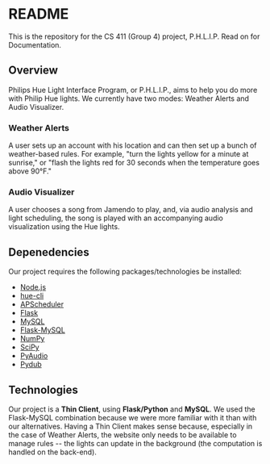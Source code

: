 # README 
This is the repository for the CS 411 (Group 4) project, P.H.L.I.P. Read on for Documentation.

## Overview
Philips Hue Light Interface Program, or P.H.L.I.P., aims to help you do more with Philip Hue lights. We currently have two modes: Weather Alerts and Audio Visualizer.

### Weather Alerts
A user sets up an account with his location and can then set up a bunch of weather-based rules. For example, "turn the lights yellow for a minute at sunrise," or "flash the lights red for 30 seconds when the temperature goes above 90°F."

### Audio Visualizer
A user chooses a song from Jamendo to play, and, via audio analysis and light scheduling, the song is played with an accompanying audio visualization using the Hue lights.  
 

## Depenedencies
Our project requires the following packages/technologies be installed:
* [Node.js](https://nodejs.org/en/)
* [hue-cli](https://github.com/bahamas10/hue-cli)
* [APScheduler](https://apscheduler.readthedocs.io/)
* [Flask](http://flask.pocoo.org)
* [MySQL](http://www.mysql.com)
* [Flask-MySQL](https://flask-mysql.readthedocs.io/en/latest/)
* [NumPy](http://www.numpy.org)
* [SciPy](https://www.scipy.org)
* [PyAudio](https://people.csail.mit.edu/hubert/pyaudio/)
* [Pydub](http://pydub.com)

## Technologies
Our project is a **Thin Client**, using **Flask/Python** and **MySQL**. We used the Flask-MySQL combination because we were more familiar with it than with our alternatives. Having a Thin Client makes sense because, especially in the case of Weather Alerts, the website only needs to be available to manage rules -- the lights can update in the background (the computation is handled on the back-end). 